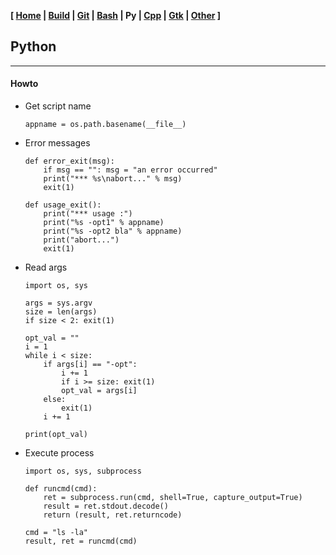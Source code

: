 <link href="../style.css" rel="stylesheet"></link>

**[ [Home](00-home.html) | [Build](05-build.html) | [Git](10-git.html) | [Bash](15-bash.html) | Py | [Cpp](25-cpp.html) | [Gtk](30-gtk.html) | [Other](99-other.html) ]**

## Python

---

#### Howto

* Get script name
    
    `appname = os.path.basename(__file__)`

* Error messages
    
    ```
    def error_exit(msg):
        if msg == "": msg = "an error occurred"
        print("*** %s\nabort..." % msg)
        exit(1)
    
    def usage_exit():
        print("*** usage :")
        print("%s -opt1" % appname)
        print("%s -opt2 bla" % appname)
        print("abort...")
        exit(1)
    ```

* Read args
    
    ```
    import os, sys
    
    args = sys.argv
    size = len(args)
    if size < 2: exit(1)

    opt_val = ""
    i = 1
    while i < size:
        if args[i] == "-opt":
            i += 1
            if i >= size: exit(1)
            opt_val = args[i]
        else:
            exit(1)
        i += 1

    print(opt_val)
    ```

* Execute process

    ```
    import os, sys, subprocess

    def runcmd(cmd):
        ret = subprocess.run(cmd, shell=True, capture_output=True)
        result = ret.stdout.decode()
        return (result, ret.returncode)
    
    cmd = "ls -la"
    result, ret = runcmd(cmd)
    ```


